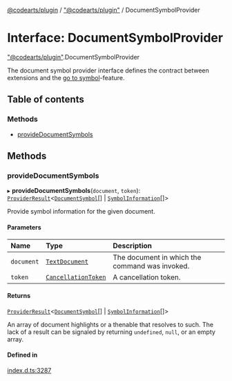 [@codearts/plugin](../README.md) / ["@codearts/plugin"](../modules/_codearts_plugin_.md) / DocumentSymbolProvider

# Interface: DocumentSymbolProvider

["@codearts/plugin"](../modules/_codearts_plugin_.md).DocumentSymbolProvider

The document symbol provider interface defines the contract between extensions and
the [go to symbol](https://code.visualstudio.com/docs/editor/editingevolved#_go-to-symbol)-feature.

## Table of contents

### Methods

- [provideDocumentSymbols](codearts_plugin_.DocumentSymbolProvider.md#providedocumentsymbols)

## Methods

### provideDocumentSymbols

▸ **provideDocumentSymbols**(`document`, `token`): [`ProviderResult`](../modules/_codearts_plugin_.md#providerresult)<[`DocumentSymbol`](../classes/codearts_plugin_.DocumentSymbol.md)[] \| [`SymbolInformation`](../classes/codearts_plugin_.SymbolInformation.md)[]\>

Provide symbol information for the given document.

#### Parameters

| Name | Type | Description |
| :------ | :------ | :------ |
| `document` | [`TextDocument`](codearts_plugin_.TextDocument.md) | The document in which the command was invoked. |
| `token` | [`CancellationToken`](codearts_plugin_.CancellationToken.md) | A cancellation token. |

#### Returns

[`ProviderResult`](../modules/_codearts_plugin_.md#providerresult)<[`DocumentSymbol`](../classes/codearts_plugin_.DocumentSymbol.md)[] \| [`SymbolInformation`](../classes/codearts_plugin_.SymbolInformation.md)[]\>

An array of document highlights or a thenable that resolves to such. The lack of a result can be
signaled by returning `undefined`, `null`, or an empty array.

#### Defined in

[index.d.ts:3287](https://github.com/huaweicloud/cloudide-plugin-api/blob/5055bbd/index.d.ts#L3287)
